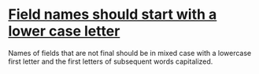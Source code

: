 # [Field names should start with a lower case letter](https://spotbugs.readthedocs.io/en/latest/bugDescriptions.html#NM_FIELD_NAMING_CONVENTION)

Names of fields that are not final should be in mixed case with a lowercase first letter and the first letters of subsequent words capitalized.